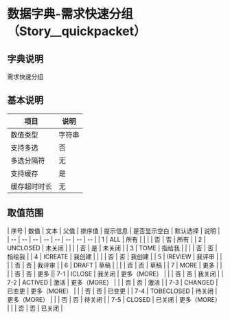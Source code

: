 # 数据字典-需求快速分组（Story__quickpacket）
## 字典说明
需求快速分组

## 基本说明
| 项目 | 说明 |
| -- | -- |
| 数值类型 | 字符串 |
| 支持多选 | 否 |
| 多选分隔符 | 无 |
| 支持缓存 | 是 |
| 缓存超时时长 | 无 |

## 取值范围
| 序号 | 数值 | 文本 | 父值 | 排序值 | 提示信息 | 是否显示空白 | 默认选择 | 说明 |
| -- | -- | -- | -- | -- | -- | -- | -- |
| 1 | ALL | 所有 |  |  |  | 否 | 否 | 所有 |
| 2 | UNCLOSED | 未关闭 |  |  |  | 否 | 是 | 未关闭 |
| 3 | TOME | 指给我 |  |  |  | 否 | 否 | 指给我 |
| 4 | ICREATE | 我创建 |  |  |  | 否 | 否 | 我创建 |
| 5 | IREVIEW | 我评审 |  |  |  | 否 | 否 | 我评审 |
| 6 | DRAFT | 草稿 |  |  |  | 否 | 否 | 草稿 |
| 7 | MORE | 更多 |  |  |  | 否 | 否 | 更多 || 7-1 | ICLOSE | 我关闭 | 更多（MORE） |  |  | 否 | 否 | 我关闭 |
| 7-2 | ACTIVED | 激活 | 更多（MORE） |  |  | 否 | 否 | 激活 |
| 7-3 | CHANGED | 已变更 | 更多（MORE） |  |  | 否 | 否 | 已变更 |
| 7-4 | TOBECLOSED | 待关闭 | 更多（MORE） |  |  | 否 | 否 | 待关闭 |
| 7-5 | CLOSED | 已关闭 | 更多（MORE） |  |  | 否 | 否 | 已关闭 |


